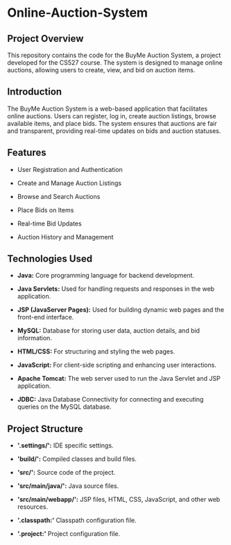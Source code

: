 # Online-Auction-System

## Project Overview

This repository contains the code for the BuyMe Auction System, a project developed for the CS527 course. The system is designed to manage online auctions, allowing users to create, view, and bid on auction items.

## Introduction

The BuyMe Auction System is a web-based application that facilitates online auctions. Users can register, log in, create auction listings, browse available items, and place bids. The system ensures that auctions are fair and transparent, providing real-time updates on bids and auction statuses.

## Features

- User Registration and Authentication
  
- Create and Manage Auction Listings

- Browse and Search Auctions
  
- Place Bids on Items
  
- Real-time Bid Updates
  
- Auction History and Management

## Technologies Used

- **Java:** Core programming language for backend development.
  
- **Java Servlets:** Used for handling requests and responses in the web application.
  
- **JSP (JavaServer Pages):** Used for building dynamic web pages and the front-end interface.
  
- **MySQL:** Database for storing user data, auction details, and bid information.
  
- **HTML/CSS:** For structuring and styling the web pages.
  
- **JavaScript:** For client-side scripting and enhancing user interactions.
  
- **Apache Tomcat:** The web server used to run the Java Servlet and JSP application.
  
- **JDBC:** Java Database Connectivity for connecting and executing queries on the MySQL database.

## Project Structure

- **'.settings/':** IDE specific settings.
  
- **'build/':** Compiled classes and build files.
  
- **'src/':** Source code of the project.
  
- **'src/main/java/':** Java source files.
  
- **'src/main/webapp/':** JSP files, HTML, CSS, JavaScript, and other web resources.
  
- **'.classpath:'** Classpath configuration file.
  
- **'.project:'** Project configuration file.
  
